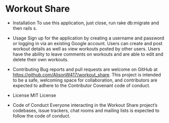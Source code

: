 # Workout Share

* Installation 
To use this application, just close, run rake db:migrate and then rails s.

* Usage 
Sign up for the application by creating a username and password or logging in via an existing Google account. Users can create and post workout details as well as view workouts posted by other users. Users have the ability to leave comments on workouts and are able to edit and delete their own workouts.

* Contributing 
Bug reports and pull requests are welcome on GitHub at https://github.com/AlisonW417/workout_share. This project is intended to be a safe, welcoming space for collaboration, and contributors are expected to adhere to the Contributor Covenant code of conduct.

* License
MIT License 

* Code of Conduct 
Everyone interacting in the Workout Share project’s codebases, issue trackers, chat rooms and mailing lists is expected to follow the code of conduct.
